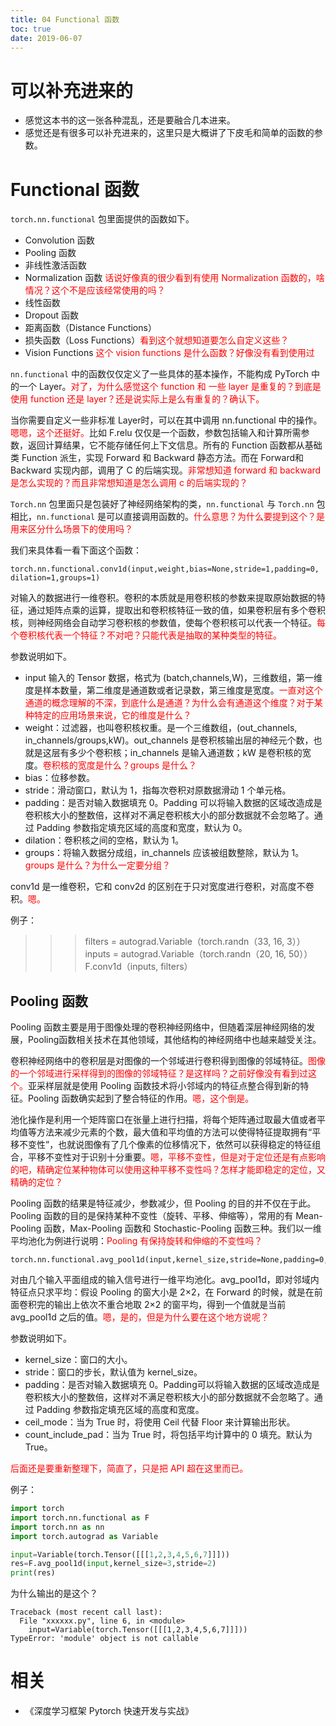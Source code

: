 ```yaml
---
title: 04 Functional 函数
toc: true
date: 2019-06-07
---
```


# 可以补充进来的


- 感觉这本书的这一张各种混乱，还是要融合几本进来。
- 感觉还是有很多可以补充进来的，这里只是大概讲了下皮毛和简单的函数的参数。


# Functional 函数


`torch.nn.functional` 包里面提供的函数如下。

- Convolution 函数
- Pooling 函数
- 非线性激活函数
- Normalization 函数 <span style="color:red;">话说好像真的很少看到有使用 Normalization 函数的，啥情况？这个不是应该经常使用的吗？</span>
- 线性函数
- Dropout 函数
- 距离函数（Distance Functions）
- 损失函数（Loss Functions）<span style="color:red;">看到这个就想知道要怎么自定义这些？</span>
- Vision Functions <span style="color:red;">这个 vision functions 是什么函数？好像没有看到使用过</span>


`nn.functional` 中的函数仅仅定义了一些具体的基本操作，不能构成 PyTorch 中的一个 Layer。<span style="color:red;">对了，为什么感觉这个 function 和 一些 layer 是重复的？到底是使用 function 还是 layer？还是说实际上是么有重复的？确认下。</span>

当你需要自定义一些非标准 Layer时，可以在其中调用 nn.functional 中的操作。<span style="color:red;">嗯嗯，这个还挺好。</span>比如 F.relu 仅仅是一个函数，参数包括输入和计算所需参数，返回计算结果，它不能存储任何上下文信息。所有的 Function 函数都从基础类 Function 派生，实现 Forward 和 Backward 静态方法。而在 Forward和 Backward 实现内部，调用了 C 的后端实现。<span style="color:red;">非常想知道 forward 和 backward 是怎么实现的？而且非常想知道是怎么调用 c 的后端实现的？</span>

`Torch.nn` 包里面只是包装好了神经网络架构的类，`nn.functional` 与 `Torch.nn` 包相比，`nn.functional` 是可以直接调用函数的。<span style="color:red;">什么意思？为什么要提到这个？是用来区分什么场景下的使用吗？</span>

我们来具体看一看下面这个函数：

```
torch.nn.functional.conv1d(input,weight,bias=None,stride=1,padding=0, dilation=1,groups=1)
```

对输入的数据进行一维卷积。卷积的本质就是用卷积核的参数来提取原始数据的特征，通过矩阵点乘的运算，提取出和卷积核特征一致的值，如果卷积层有多个卷积核，则神经网络会自动学习卷积核的参数值，使每个卷积核可以代表一个特征。<span style="color:red;">每个卷积核代表一个特征？不对吧？只能代表是抽取的某种类型的特征。</span>


参数说明如下。

- input 输入的 Tensor 数据，格式为 (batch,channels,W)，三维数组，第一维度是样本数量，第二维度是通道数或者记录数，第三维度是宽度。<span style="color:red;">一直对这个通道的概念理解的不深，到底什么是通道？为什么会有通道这个维度？对于某种特定的应用场景来说，它的维度是什么？</span>
- weight：过滤器，也叫卷积核权重。是一个三维数组，(out_channels, in_channels/groups,kW)。out_channels 是卷积核输出层的神经元个数，也就是这层有多少个卷积核；in_channels 是输入通道数；kW 是卷积核的宽度。<span style="color:red;">卷积核的宽度是什么？groups 是什么？</span>
- bias：位移参数。
- stride：滑动窗口，默认为 1，指每次卷积对原数据滑动 1 个单元格。
- padding：是否对输入数据填充 0。Padding 可以将输入数据的区域改造成是卷积核大小的整数倍，这样对不满足卷积核大小的部分数据就不会忽略了。通过 Padding 参数指定填充区域的高度和宽度，默认为 0。
- dilation：卷积核之间的空格，默认为 1。
- groups：将输入数据分成组，in_channels 应该被组数整除，默认为 1。<span style="color:red;">groups 是什么？为什么一定要分组？</span>


conv1d 是一维卷积，它和 conv2d 的区别在于只对宽度进行卷积，对高度不卷积。<span style="color:red;">嗯。</span>


例子：
>>> filters = autograd.Variable（torch.randn（33, 16, 3））
>>> inputs = autograd.Variable（torch.randn（20, 16, 50））
>>> F.conv1d（inputs, filters）


## Pooling 函数

Pooling 函数主要是用于图像处理的卷积神经网络中，但随着深层神经网络的发展，Pooling函数相关技术在其他领域，其他结构的神经网络中也越来越受关注。

卷积神经网络中的卷积层是对图像的一个邻域进行卷积得到图像的邻域特征。<span style="color:red;">图像的一个邻域进行采样得到的图像的邻域特征？是这样吗？之前好像没有看到过这个。</span>亚采样层就是使用 Pooling 函数技术将小邻域内的特征点整合得到新的特征。Pooling 函数确实起到了整合特征的作用。<span style="color:red;">嗯，这个倒是。</span>

池化操作是利用一个矩阵窗口在张量上进行扫描，将每个矩阵通过取最大值或者平均值等方法来减少元素的个数，最大值和平均值的方法可以使得特征提取拥有“平移不变性”，也就说图像有了几个像素的位移情况下，依然可以获得稳定的特征组合，平移不变性对于识别十分重要。<span style="color:red;">嗯，平移不变性，但是对于定位还是有点影响的吧，精确定位某种物体可以使用这种平移不变性吗？怎样才能即稳定的定位，又精确的定位？</span>

Pooling 函数的结果是特征减少，参数减少，但 Pooling 的目的并不仅在于此。Pooling 函数的目的是保持某种不变性（旋转、平移、伸缩等），常用的有 Mean-Pooling 函数，Max-Pooling 函数和 Stochastic-Pooling 函数三种。我们以一维平均池化为例进行说明：<span style="color:red;">Pooling 有保持旋转和伸缩的不变性吗？</span>


```
torch.nn.functional.avg_pool1d(input,kernel_size,stride=None,padding=0,ceil_mode=False,count_include_pad=True)
```

对由几个输入平面组成的输入信号进行一维平均池化。avg_pool1d，即对邻域内特征点只求平均：假设 Pooling 的窗大小是 2×2，在 Forward 的时候，就是在前面卷积完的输出上依次不重合地取 2×2 的窗平均，得到一个值就是当前 avg_pool1d 之后的值。<span style="color:red;">嗯，是的，但是为什么要在这个地方说呢？</span>

参数说明如下。

- kernel_size：窗口的大小。
- stride：窗口的步长，默认值为 kernel_size。
- padding：是否对输入数据填充 0。Padding可以将输入数据的区域改造成是卷积核大小的整数倍，这样对不满足卷积核大小的部分数据就不会忽略了。通过 Padding 参数指定填充区域的高度和宽度。
- ceil_mode：当为 True 时，将使用 Ceil 代替 Floor 来计算输出形状。
- count_include_pad：当为 True 时，将包括平均计算中的 0 填充。默认为 True。

<span style="color:red;">后面还是要重新整理下，简直了，只是把 API 超在这里而已。</span>

例子：

```py
import torch
import torch.nn.functional as F
import torch.nn as nn
import torch.autograd as Variable

input=Variable(torch.Tensor([[[1,2,3,4,5,6,7]]]))
res=F.avg_pool1d(input,kernel_size=3,stride=2)
print(res)
```

为什么输出的是这个？

```
Traceback (most recent call last):
  File "xxxxxx.py", line 6, in <module>
    input=Variable(torch.Tensor([[[1,2,3,4,5,6,7]]]))
TypeError: 'module' object is not callable
```




# 相关

- 《深度学习框架 Pytorch 快速开发与实战》
